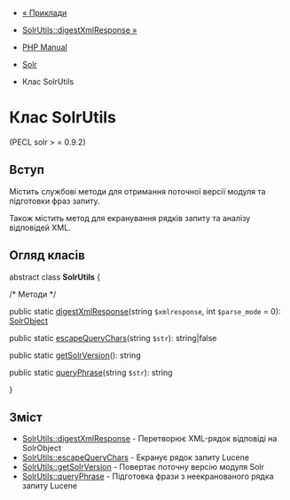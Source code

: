 - [« Приклади](solr.examples.md)
- [SolrUtils::digestXmlResponse »](solrutils.digestxmlresponse.md)

- [PHP Manual](index.md)
- [Solr](book.solr.md)
- Клас SolrUtils

# Клас SolrUtils

(PECL solr \> = 0.9.2)

## Вступ

Містить службові методи для отримання поточної версії модуля та
підготовки фраз запиту.

Також містить метод для екранування рядків запиту та аналізу відповідей
XML.

## Огляд класів

abstract class **SolrUtils** {

/\* Методи \*/

public static
[digestXmlResponse](solrutils.digestxmlresponse.md)(string
`$xmlresponse`, int `$parse_mode` = 0):
[SolrObject](class.solrobject.md)

public static [escapeQueryChars](solrutils.escapequerychars.md)(string
`$str`): string\|false

public static [getSolrVersion](solrutils.getsolrversion.md)(): string

public static [queryPhrase](solrutils.queryphrase.md)(string `$str`):
string

}

## Зміст

- [SolrUtils::digestXmlResponse](solrutils.digestxmlresponse.md) -
Перетворює XML-рядок відповіді на SolrObject
- [SolrUtils::escapeQueryChars](solrutils.escapequerychars.md) -
Екранує рядок запиту Lucene
- [SolrUtils::getSolrVersion](solrutils.getsolrversion.md) -
Повертає поточну версію модуля Solr
- [SolrUtils::queryPhrase](solrutils.queryphrase.md) -
Підготовка фрази з неекранованого рядка запиту Lucene
